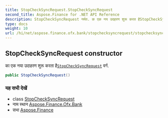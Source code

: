 ```yaml
---
title: StopCheckSyncRequest.StopCheckSyncRequest
second_title: Aspose.Finance for .NET API Reference
description: StopCheckSyncRequest नर्मत. क एक नय उदहरण शुरू करत हैStopCheckSyncRequest वर्ग.
type: docs
weight: 10
url: /hi/net/aspose.finance.ofx.bank/stopchecksyncrequest/stopchecksyncrequest/
---
```

## StopCheckSyncRequest constructor

का एक नया उदाहरण शुरू करता है[`StopCheckSyncRequest`](../) वर्ग.

```csharp
public StopCheckSyncRequest()
```

### यह सभी देखें

* class [StopCheckSyncRequest](../)
* नाम स्थान [Aspose.Finance.Ofx.Bank](../../stopchecksyncrequest/)
* सभा [Aspose.Finance](../../../)


